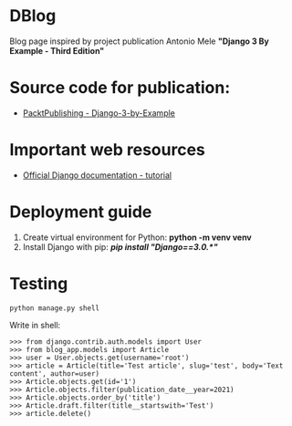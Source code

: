 # DBlog
Blog page inspired by project publication 
Antonio Mele **"Django 3 By Example - Third Edition"**

# Source code for publication:
* [PacktPublishing - Django-3-by-Example](https://github.com/PacktPublishing/Django-3-by-Example)
  
# Important web resources
* [Official Django documentation - tutorial](https://docs.djangoproject.com/en/3.2/intro/tutorial01/)

# Deployment guide

1) Create virtual environment for Python: **python -m venv venv**
2) Install Django with pip: ***pip install "Django==3.0.\*"***

# Testing

```
python manage.py shell
```
Write in shell:
```
>>> from django.contrib.auth.models import User
>>> from blog_app.models import Article
>>> user = User.objects.get(username='root')
>>> article = Article(title='Test article', slug='test', body='Text content', author=user)
>>> Article.objects.get(id='1')
>>> Article.objects.filter(publication_date__year=2021)
>>> Article.objects.order_by('title')
>>> Article.draft.filter(title__startswith='Test')
>>> article.delete()
```
